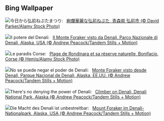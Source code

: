 ## Bing Wallpaper
![](https://www.bing.com/th?id=OHR.Neputa2023_JA-JP9406912677_UHD.jpg&w=1000)今日から弘前ねぷたまつり:&nbsp;&ensp;[絢爛華麗な弘前ねぷた, 青森県 弘前市 (© David Parker/Alamy Stock Photo)](https://www.bing.com/th?id=OHR.Neputa2023_JA-JP9406912677_UHD.jpg)
<br><br/>
![](https://www.bing.com/th?id=OHR.DenaliClimber_IT-IT5864283089_UHD.jpg&w=1000)Il potere del Denali:&nbsp;&ensp;[Il Monte Foraker visto da Denali, Parco Nazionale di Denali, Alaska, USA (© Andrew Peacock/Tandem Stills + Motion)](https://www.bing.com/th?id=OHR.DenaliClimber_IT-IT5864283089_UHD.jpg)
<br><br/>
![](https://www.bing.com/th?id=OHR.Corse_FR-FR1073041933_UHD.jpg&w=1000)Le paradis Corse:&nbsp;&ensp;[Plage de Rondinara et sa réserve naturelle, Bonifacio, Corse (© Hemis/Alamy Stock Photo)](https://www.bing.com/th?id=OHR.Corse_FR-FR1073041933_UHD.jpg)
<br><br/>
![](https://www.bing.com/th?id=OHR.DenaliClimber_ES-ES3274030285_UHD.jpg&w=1000)No se puede negar el poder de Denali:&nbsp;&ensp;[Monte Foraker visto desde Denali, Parque Nacional de Denali, Alaska, EE.UU. (© Andrew Peacock/Tandem Stills + Motion)](https://www.bing.com/th?id=OHR.DenaliClimber_ES-ES3274030285_UHD.jpg)
<br><br/>
![](https://www.bing.com/th?id=OHR.DenaliClimber_EN-GB1414013985_UHD.jpg&w=1000)There's no denying the power of Denali:&nbsp;&ensp;[Climber on Denali, Denali National Park, Alaska (© Andrew Peacock/Tandem Stills + Motion)](https://www.bing.com/th?id=OHR.DenaliClimber_EN-GB1414013985_UHD.jpg)
<br><br/>
![](https://www.bing.com/th?id=OHR.DenaliClimber_DE-DE2152718448_UHD.jpg&w=1000)Die Macht des Denali ist unbestreitbar:&nbsp;&ensp;[Mount Foraker im Denali-Nationalpark, Alaska, USA (© Andrew Peacock/Tandem Stills + Motion)](https://www.bing.com/th?id=OHR.DenaliClimber_DE-DE2152718448_UHD.jpg)
<br><br/>
